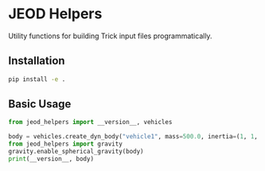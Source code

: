 # JEOD Helpers

Utility functions for building Trick input files programmatically.

## Installation

```bash
pip install -e .
```

## Basic Usage

```python
from jeod_helpers import __version__, vehicles

body = vehicles.create_dyn_body("vehicle1", mass=500.0, inertia=(1, 1, 1))
from jeod_helpers import gravity
gravity.enable_spherical_gravity(body)
print(__version__, body)
```
